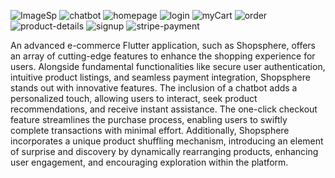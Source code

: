 ![ImageSp](https://github.com/manish-290/shopsphere_android/assets/135929587/707aaccc-d45e-4edf-8eee-e9275cb2fccd)
![chatbot](https://github.com/manish-290/shopsphere_android/assets/135929587/2fa53be0-4ea1-4c1e-83a6-22bfe5c2d6cd)
![homepage](https://github.com/manish-290/shopsphere_android/assets/135929587/4472869f-98e7-4e82-8e80-321b83d21adf)
![login](https://github.com/manish-290/shopsphere_android/assets/135929587/618465e5-a9b2-4194-b4ce-223d549c35bf)
![myCart](https://github.com/manish-290/shopsphere_android/assets/135929587/9e6fe384-8ebf-42ce-bd92-72cd0a1dcc59)
![order](https://github.com/manish-290/shopsphere_android/assets/135929587/56cc12c7-676d-4e1d-8a3f-1add7bb89a26)
![product-details](https://github.com/manish-290/shopsphere_android/assets/135929587/aa986207-427d-463c-a1ba-588ab27e72ae)
![signup](https://github.com/manish-290/shopsphere_android/assets/135929587/0a0826c2-60ca-4e50-8db0-b8c68b859902)
![stripe-payment](https://github.com/manish-290/shopsphere_android/assets/135929587/936a25bf-d3e9-4343-8d3b-fb0d08a827d0)

An advanced e-commerce Flutter application, such as Shopsphere, offers an array of cutting-edge features to enhance the shopping experience for users. 
Alongside fundamental functionalities like secure user authentication, intuitive product listings, and seamless payment integration, Shopsphere stands out with innovative features.
The inclusion of a chatbot adds a personalized touch, allowing users to interact, seek product recommendations, and receive instant assistance.
The one-click checkout feature streamlines the purchase process, enabling users to swiftly complete transactions with minimal effort. Additionally,
Shopsphere incorporates a unique product shuffling mechanism, introducing an element of surprise and discovery by dynamically rearranging products, enhancing user engagement, 
and encouraging exploration within the platform.
